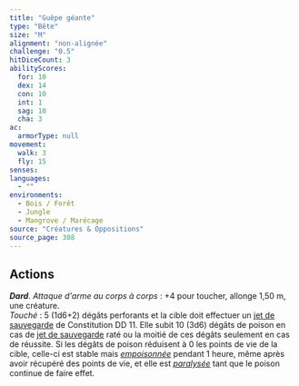 ```yaml
---
title: "Guêpe géante"
type: "Bête"
size: "M"
alignment: "non-alignée"
challenge: "0.5"
hitDiceCount: 3
abilityScores:
  for: 10
  dex: 14
  con: 10
  int: 1
  sag: 10
  cha: 3
ac: 
  armorType: null
movement: 
  walk: 3
  fly: 15
senses: 
languages: 
  - ""
environments:
  - Bois / Forêt
  - Jungle
  - Mangrove / Marécage
source: "Créatures & Oppositions"
source_page: 308
---
```

## Actions
_**Dard**_. _Attaque d'arme au corps à corps_ : +4 pour toucher, allonge 1,50 m, une créature.  
_Touché_ : 5 (1d6+2) dégâts perforants et la cible doit effectuer un [jet de sauvegarde](/utiliser-les-caracteristiques#jets-de-sauvegarde) de Constitution DD 11. Elle subit 10 (3d6) dégâts de poison en cas de [jet de sauvegarde](/utiliser-les-caracteristiques#jets-de-sauvegarde) raté ou la moitié de ces dégâts seulement en cas de réussite. Si les dégâts de poison réduisent à 0 les points de vie de la cible, celle-ci est stable mais [_empoisonnée_](/gerer-la-sante-du-personnage/#empoisonne) pendant 1 heure, même après avoir récupéré des points de vie, et elle est [_paralysée_](/gerer-la-sante-du-personnage/#paralyse) tant que le poison continue de faire effet.

